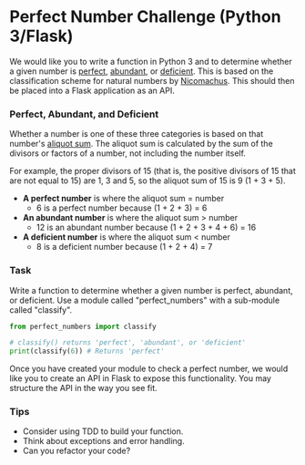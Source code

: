 # Perfect Number Challenge (Python 3/Flask) #

We would like you to write a function in Python 3 and to determine whether a given number is [perfect](https://en.wikipedia.org/wiki/Perfect_number), [abundant](https://en.wikipedia.org/wiki/Abundant_number), or [deficient](https://en.wikipedia.org/wiki/Deficient_number). This is based on the classification scheme for natural numbers by [Nicomachus](https://en.wikipedia.org/wiki/Nicomachus). This should then be placed into a Flask application as an API.

### Perfect, Abundant, and Deficient ###

Whether a number is one of these three categories is based on that number's [aliquot sum](https://en.wikipedia.org/wiki/Aliquot_sum). The aliquot sum is calculated by the sum of the divisors or factors of a number, not including the number itself.

For example, the proper divisors of 15 (that is, the positive divisors of 15 that are not equal to 15) are 1, 3 and 5, so the aliquot sum of 15 is 9 (1 + 3 + 5).

* **A perfect number** is where the aliquot sum = number
  * 6 is a perfect number because (1 + 2 + 3) = 6
* **An abundant number** is where the aliquot sum > number
  * 12 is an abundant number because (1 + 2 + 3 + 4 + 6) = 16
* **A deficient number** is where the aliquot sum < number
  * 8 is a deficient number because (1 + 2 + 4) = 7

### Task ###

Write a function to determine whether a given number is perfect, abundant, or deficient. Use a module called "perfect_numbers" with a sub-module called "classify".

```python
from perfect_numbers import classify

# classify() returns 'perfect', 'abundant', or 'deficient'
print(classify(6)) # Returns 'perfect'

```

Once you have created your module to check a perfect number, we would like you to create an API in Flask to expose this functionality. You may structure the API in the way you see fit.

### Tips ###

* Consider using TDD to build your function.
* Think about exceptions and error handling.
* Can you refactor your code?
